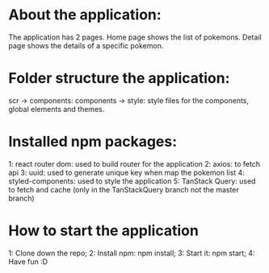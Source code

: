 # About the application:
The application has 2 pages. 
Home page shows the list of pokemons. Detail page shows the details of a specific pokemon.

# Folder structure the application:
scr -> components: components
    -> style: style files for the components, global elements and themes.

# Installed npm packages:
1: react router dom: used to build router for the application
2: axios: to fetch api
3: uuid: used to generate unique key when map the pokemon list
4: styled-components: used to style the application
5: TanStack Query: used to fetch and cache (only in the TanStackQuery branch not the master branch)

# How to start the application
1: Clone down the repo;
2: Install npm: npm install;
3: Start it: npm start;
4: Have fun :D
